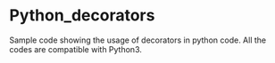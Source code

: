 # Python_decorators
Sample code showing the usage of decorators in python code. 
All the codes are compatible with Python3.
